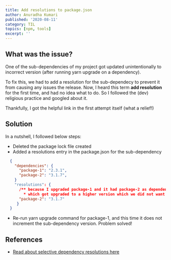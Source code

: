 ```yaml
---
title: Add resolutions to package.json
author: Anuradha Kumari
published: '2020-08-11'
category: TIL
topics: [npm, tools]
excerpt: ''
---
```



## What was the issue?

One of the sub-dependencies of my project got updated unintentionally to incorrect version (after running yarn upgrade on a dependency).

To fix this, we had to add a resolution for the sub-dependecy to prevent it from causing any issues the release.
Now, I heard this term **add resolution** for the first time, and had no idea what to do. So I followed the (dev) religious practice and googled about it.

Thankfully, I got the helpful link in the first attempt itself (what a relief!)

## Solution

In a nutshell, I followed below steps:

- Deleted the package lock file created
- Added a resolutions entry in the package.json for the sub-dependency

``` json
  {
    "dependencies": {
      "package-1": "2.3.1",
      "package-2": "3.1.7",
    }
    "resolutions": {
      /** because I upgraded package-1 and it had package-2 as dependency 
        * which got upgraded to a higher version which we did not want */
      "package-2": "3.1.7"  
     }
  }
```

- Re-run yarn upgrade command for package-1, and this time it does not increment the sub-dependency version. Problem solved!

## References

- [Read about selective dependency resolutions here](https://classic.yarnpkg.com/en/docs/selective-version-resolutions/)
